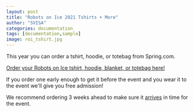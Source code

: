 ```yaml
---
layout: post
title: "Robots on Ice 2021 Tshirts + More"
author: "SVISA"
categories: documentation
tags: [documentation,sample]
image: roi_tshirt.jpg
---
```


This year you can order a tshirt, hoodie, or totebag from Spring.com. 

<a href="https://robots-on-ice.creator-spring.com">Order your Robots on Ice tshirt, hoodie, blanket, or totebag here!</a>

If you order one early enough to get it before the event and you wear it to the event we'll give you free admission!

We recommend ordering 3 weeks ahead to make sure it [arrives](https://answers.teespring.com/article/shipping-time-frames/) in time for the event.
